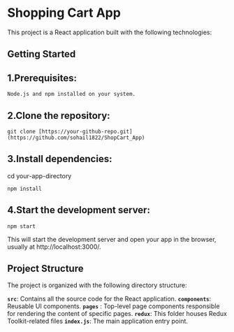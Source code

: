 # Shopping Cart App

This project is a React application built with the following technologies:

## Getting Started

##  1.Prerequisites:
```
Node.js and npm installed on your system.
```

## 2.Clone the repository:
```
git clone [https://your-github-repo.git](https://github.com/sohail1822/ShopCart_App)
```

## 3.Install dependencies:
cd your-app-directory
```
npm install
```

## 4.Start the development server:
```
npm start
```

This will start the development server and open your app in the browser, usually at http://localhost:3000/.

## Project Structure

The project is organized with the following directory structure:

**`src`**: Contains all the source code for the React application.
**`components`**: Reusable UI components.
**`pages`** : Top-level page components responsible for rendering the content of specific pages. 
**`redux`**: This folder houses Redux Toolkit-related files
**`index.js`**: The main application entry point.
